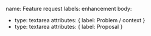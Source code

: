 name: Feature request
labels: enhancement
body:
  - type: textarea
    attributes: { label: Problem / context }
  - type: textarea
    attributes: { label: Proposal }

